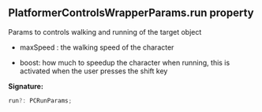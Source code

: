 
## PlatformerControlsWrapperParams.run property

Params to controls walking and running of the target object

- maxSpeed : the walking speed of the character

- boost: how much to speedup the character when running, this is activated when the user presses the shift key

**Signature:**

```typescript
run?: PCRunParams;
```
